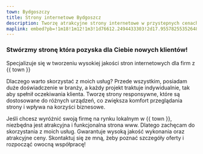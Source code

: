 ```yaml
---
town: Bydgoszczy
title: Strony internetowe Bydgoszcz
description: Tworzę atrakcyjne strony internetowe w przystepnych cenach dla firm z Bydgoszczy. Zadzwoń do mnie +48 788 660 190
maplink: embed?pb=!1m18!1m12!1m3!1d76612.2494433303!2d17.955782553526486!3d53.125761718178346!2m3!1f0!2f0!3f0!3m2!1i1024!2i768!4f13.1!3m3!1m2!1s0x47031386764ebd6f%3A0xe49ee48c4b65f30e!2sBydgoszcz!5e0!3m2!1spl!2spl!4v1682839944037!5m2!1spl!2spl
---
```



### Stwórzmy stronę która pozyska dla Ciebie nowych klientów!

Specjalizuje się w tworzeniu wysokiej jakości stron internetowych dla firm z {{ town }}

Dlaczego warto skorzystać z moich usług? Przede wszystkim, posiadam duże doświadczenie w branży, a każdy projekt traktuje indywidualnie, tak aby spełnił oczekiwania klienta. Tworzę strony responsywne, które są dostosowane do różnych urządzeń, co zwiększa komfort przeglądania strony i wpływa na korzyści biznesowe.

Jeśli chcesz wyróżnić swoją firmę na rynku lokalnym w {{ town }}, niezbędna jest atrakcyjna i funkcjonalna strona www. Dlatego zachęcam do skorzystania z moich usług. Gwarantuje wysoką jakość wykonania oraz atrakcyjne ceny. Skontaktuj się ze mną, żeby poznać szczegóły oferty i rozpocząć owocną współpracę!